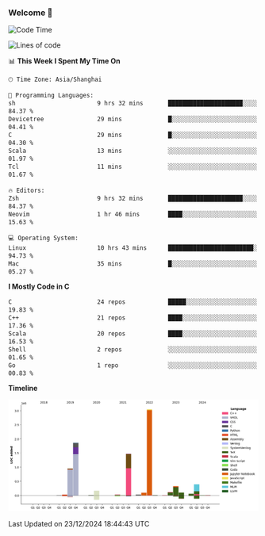 ### Welcome 👋

<!--START_SECTION:waka-->
![Code Time](http://img.shields.io/badge/Code%20Time-1%2C774%20hrs%2015%20mins-blue)

![Lines of code](https://img.shields.io/badge/From%20Hello%20World%20I%27ve%20Written-8.7%20million%20lines%20of%20code-blue)

📊 **This Week I Spent My Time On** 

```text
🕑︎ Time Zone: Asia/Shanghai

💬 Programming Languages: 
sh                       9 hrs 32 mins       █████████████████████░░░░   84.37 % 
Devicetree               29 mins             █░░░░░░░░░░░░░░░░░░░░░░░░   04.41 % 
C                        29 mins             █░░░░░░░░░░░░░░░░░░░░░░░░   04.30 % 
Scala                    13 mins             ░░░░░░░░░░░░░░░░░░░░░░░░░   01.97 % 
Tcl                      11 mins             ░░░░░░░░░░░░░░░░░░░░░░░░░   01.67 % 

🔥 Editors: 
Zsh                      9 hrs 32 mins       █████████████████████░░░░   84.37 % 
Neovim                   1 hr 46 mins        ████░░░░░░░░░░░░░░░░░░░░░   15.63 % 

💻 Operating System: 
Linux                    10 hrs 43 mins      ████████████████████████░   94.73 % 
Mac                      35 mins             █░░░░░░░░░░░░░░░░░░░░░░░░   05.27 % 
```

**I Mostly Code in C** 

```text
C                        24 repos            █████░░░░░░░░░░░░░░░░░░░░   19.83 % 
C++                      21 repos            ████░░░░░░░░░░░░░░░░░░░░░   17.36 % 
Scala                    20 repos            ████░░░░░░░░░░░░░░░░░░░░░   16.53 % 
Shell                    2 repos             ░░░░░░░░░░░░░░░░░░░░░░░░░   01.65 % 
Go                       1 repo              ░░░░░░░░░░░░░░░░░░░░░░░░░   00.83 % 
```



**Timeline**

![Lines of Code chart](https://raw.githubusercontent.com/Bohan-hu/Bohan-hu/master/assets/bar_graph.png)


 Last Updated on 23/12/2024 18:44:43 UTC
<!--END_SECTION:waka-->



